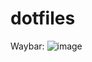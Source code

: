 # dotfiles

Waybar:
![image](https://github.com/Fiwa42/dotfiles/assets/69937337/a2afb17f-b6e9-4978-ba57-5e06670ea4f2)
